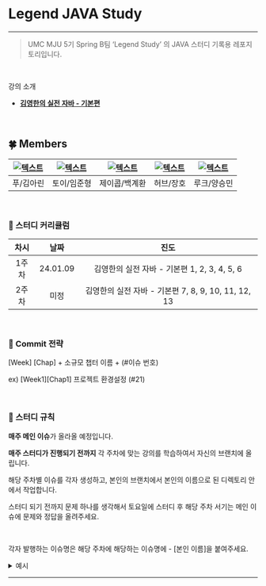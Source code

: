 # Legend JAVA Study

---

> UMC MJU 5기 Spring B팀 ‘Legend Study’ 의 JAVA 스터디 기록용 레포지토리입니다.
> 

<br>

강의 소개

- **[김영한의 실전 자바 - 기본편](https://www.inflearn.com/course/%EA%B9%80%EC%98%81%ED%95%9C%EC%9D%98-%EC%8B%A4%EC%A0%84-%EC%9E%90%EB%B0%94-%EA%B8%B0%EB%B3%B8%ED%8E%B8)**
<br>

## 🍀 Members
| [![텍스트](https://avatars.githubusercontent.com/u/97820109?v=4)](https://github.com/arinming) | [![텍스트](https://avatars.githubusercontent.com/u/109949924?v=4)](https://github.com/toychip) | [![텍스트](https://avatars.githubusercontent.com/u/97265630?v=4)](https://github.com/gyehwan24) | [![텍스트](https://avatars.githubusercontent.com/u/96263955?v=4)](https://github.com/hojinida) | [![텍스트](https://avatars.githubusercontent.com/u/52543606?v=4)](https://github.com/yjsmk0902) |
|:---:|:---:|:---:|:---:|:---:|
| 푸/김아린 | 토이/임준형 | 제이콥/백계환 | 허브/장호 | 루크/양승민 |

<br>

### 🌱 스터디 커리큘럼

| 차시 | 날짜 | 진도 |
| :--: | :------: | :---: |
| 1주차 | 24.01.09 | 김영한의 실전 자바 - 기본편 1, 2, 3, 4, 5, 6 |
| 2주차 | 미정 | 김영한의 실전 자바 - 기본편 7, 8, 9, 10, 11, 12, 13 |
<br>

### 🌱 Commit 전략 

[Week] [Chap] + 소규모 챕터 이름 + (#이슈 번호)

ex) [Week1][Chap1] 프로젝트 환경설정 (#21)

<br/>


### 🌱 스터디 규칙

**매주 메인 이슈**가 올라올 예정입니다.

**매주 스터디가 진행되기 전까지** 각 주차에 맞는 강의를 학습하여서 자신의 브랜치에 올립니다.

해당 주차별 이슈를 각자 생성하고, 본인의 브랜치에서 본인의 이름으로 된 디렉토리 안에서 작업합니다.

스터디 되기 전까지 문제 하나를 생각해서 토요일에 스터디 후 해당 주차 서기는 메인 이슈에 문제와 정답을 올려주세요.

<br/>  

각자 발행하는 이슈명은 해당 주차에 해당하는 이슈명에 - [본인 이름]을 붙여주세요.
<details><summary>예시</summary>
<br>

### 1. 매주 스터디 다음 날, 해당 주차에 맞게 메인 이슈가 올라옵니다.

<img width="769" alt="주차 메인 테스트" src="https://github.com/Tave12st-Backend-Study/jpa-study/assets/109949924/2e3baceb-b63c-4cee-ab55-6f72a7fbbbdf">


<br>

### 2. [메인이슈]에다가 - [본인 이름]을 추가하여 이슈를 새로 생성합니다.

![스크린샷 2023-09-17 23 47 04](https://github.com/Tave12st-Backend-Study/jpa-study/assets/109949924/fb7ce2c1-271e-423a-b53d-da17549f9a8a)

팀장이 발행한 매 주차 이슈에 ' - [본인 이름] ' 형식을 추가해서 생성한 모습입니다. 
<br>

### [메인이슈] - [본인이름] 생성 방법
- 새로 생성 후 참조 버튼을 클릭 후, 아래와 같이 본인의 이슈에서 해당 주차 메인 이슈를 선택합니다. 
![스크린샷 2023-09-17 23 48 50](https://github.com/Tave12st-Backend-Study/jpa-study/assets/109949924/2de8dcd5-919f-4380-8d75-a26d35cc36fd)

<br>

- 본인의 이슈가 해당 주차 메인 이슈에 보여야합니다. 
<img width="1105" alt="주차 - 개인 이슈 생성 후 " src="https://github.com/Tave12st-Backend-Study/jpa-study/assets/109949924/af62b162-9e27-41f6-86d0-516b39dcb5a9">

- 스터디 시작시 해당 주차에 본인의 브랜치에서 학습한 내용을 Pull Request하고, 이슈에서 브랜치 추가 후 이슈를 닫습니다.

</details>

<hr>
